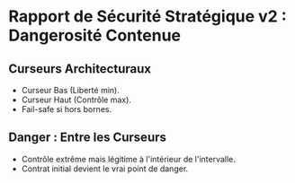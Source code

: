# Rapport de Sécurité Stratégique v2 : Dangerosité Contenue

## Curseurs Architecturaux
- Curseur Bas (Liberté min).
- Curseur Haut (Contrôle max).
- Fail-safe si hors bornes.

## Danger : Entre les Curseurs
- Contrôle extrême mais légitime à l'intérieur de l'intervalle.
- Contrat initial devient le vrai point de danger.

